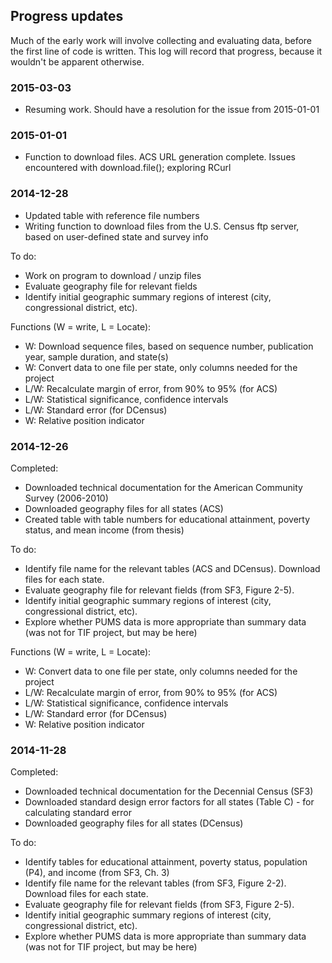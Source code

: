 ## Progress updates

Much of the early work will involve collecting and evaluating data, before the first line of code is written.  This log will record that progress, because it wouldn't be apparent otherwise.

### 2015-03-03
* Resuming work.  Should have a resolution for the issue from 2015-01-01

### 2015-01-01
* Function to download files.  ACS URL generation complete.  Issues encountered with download.file(); exploring RCurl

### 2014-12-28
* Updated table with reference file numbers
* Writing function to download files from the U.S. Census ftp server, based on user-defined state and survey info

To do:
* Work on program to download / unzip files
* Evaluate geography file for relevant fields
* Identify initial geographic summary regions of interest (city, congressional district, etc).

Functions (W = write, L = Locate):
* W: Download sequence files, based on sequence number, publication year, sample duration, and state(s)
* W: Convert data to one file per state, only columns needed for the project
* L/W: Recalculate margin of error, from 90% to 95% (for ACS)
* L/W: Statistical significance, confidence intervals
* L/W: Standard error (for DCensus)
* W: Relative position indicator

### 2014-12-26

Completed:
* Downloaded technical documentation for the American Community Survey (2006-2010)
* Downloaded geography files for all states (ACS)
* Created table with table numbers for educational attainment, poverty status, and mean income (from thesis)
 
To do:
* Identify file name for the relevant tables (ACS and DCensus). Download files for each state.
* Evaluate geography file for relevant fields (from SF3, Figure 2-5).
* Identify initial geographic summary regions of interest (city, congressional district, etc).
* Explore whether PUMS data is more appropriate than summary data (was not for TIF project, but may be here)

Functions (W = write, L = Locate):
* W: Convert data to one file per state, only columns needed for the project
* L/W: Recalculate margin of error, from 90% to 95% (for ACS)
* L/W: Statistical significance, confidence intervals
* L/W: Standard error (for DCensus)
* W: Relative position indicator

### 2014-11-28

Completed:
* Downloaded technical documentation for the Decennial Census (SF3)
* Downloaded standard design error factors for all states (Table C) - for calculating standard error
* Downloaded geography files for all states (DCensus)

To do:
* Identify tables for educational attainment, poverty status, population (P4), and income (from SF3, Ch. 3)
* Identify file name for the relevant tables (from SF3, Figure 2-2).  Download files for each state.
* Evaluate geography file for relevant fields (from SF3, Figure 2-5).
* Identify initial geographic summary regions of interest (city, congressional district, etc).
* Explore whether PUMS data is more appropriate than summary data (was not for TIF project, but may be here)
